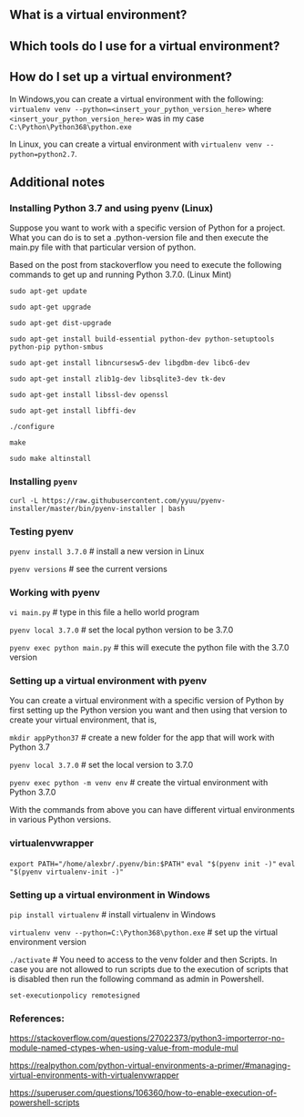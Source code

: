 ## What is a virtual environment? 


## Which tools do I use for a virtual environment?


## How do I set up a virtual environment?

In Windows,you can create a virtual environment with the following: `virtualenv venv --python=<insert_your_python_version_here>` where `<insert_your_python_version_here>` was in my case `C:\Python\Python368\python.exe`

In Linux, you can create a virtual environment with `virtualenv venv --python=python2.7`.

## Additional notes

### Installing Python 3.7 and using pyenv (Linux)

Suppose you want to work with a specific version of Python for a project. What you can do is to set a .python-version file and then
execute the main.py file with that particular version of python.

Based on the post from stackoverflow you need to execute the following commands to get up and running Python 3.7.0. (Linux Mint)

`sudo apt-get update`

`sudo apt-get upgrade`

`sudo apt-get dist-upgrade`

`sudo apt-get install build-essential python-dev python-setuptools python-pip python-smbus`

`sudo apt-get install libncursesw5-dev libgdbm-dev libc6-dev`

`sudo apt-get install zlib1g-dev libsqlite3-dev tk-dev`

`sudo apt-get install libssl-dev openssl`

`sudo apt-get install libffi-dev`

`./configure`

`make`

`sudo make altinstall`

### Installing `pyenv`

`curl -L https://raw.githubusercontent.com/yyuu/pyenv-installer/master/bin/pyenv-installer | bash`

### Testing pyenv

`pyenv install 3.7.0` # install a new version in Linux

`pyenv versions`      # see the current versions

### Working with pyenv

`vi main.py`                # type in this file a hello world program

`pyenv local 3.7.0`         # set the local python version to be 3.7.0

`pyenv exec python main.py` # this will execute the python file with the 3.7.0 version

### Setting up a virtual environment with pyenv

You can create a virtual environment with a specific version of Python by first setting up the Python version you want and then using that
version to create your virtual environment, that is,

`mkdir appPython37` # create a new folder for the app that will work with Python 3.7

`pyenv local 3.7.0` # set the local version to 3.7.0

`pyenv exec python -m venv env` # create the virtual environment with Python 3.7.0

With the commands from above you can have different virtual environments in various Python versions.

### virtualenvwrapper

`export PATH="/home/alexbr/.pyenv/bin:$PATH"`
`eval "$(pyenv init -)"`
`eval "$(pyenv virtualenv-init -)"`

### Setting up a virtual environment in Windows

`pip install virtualenv` # install virtualenv in Windows

`virtualenv venv --python=C:\Python368\python.exe` # set up the virtual environment version 

`./activate` # You need to access to the venv folder and then Scripts. In case you are not allowed to run scripts due to the execution of scripts that is disabled then run the following command as admin in Powershell.

`set-executionpolicy remotesigned`


### References:

https://stackoverflow.com/questions/27022373/python3-importerror-no-module-named-ctypes-when-using-value-from-module-mul 

https://realpython.com/python-virtual-environments-a-primer/#managing-virtual-environments-with-virtualenvwrapper

https://superuser.com/questions/106360/how-to-enable-execution-of-powershell-scripts
